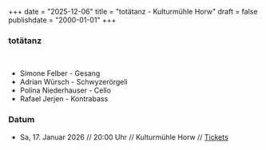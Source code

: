 +++
date = "2025-12-06"
title = "totätanz - Kulturmühle Horw"
draft = false
publishdate = "2000-01-01"
+++
### totätanz
<br>

* Simone Felber - Gesang
* Adrian Würsch - Schwyzerörgeli
* Polina Niederhauser - Cello
* Rafael Jerjen - Kontrabass

### Datum

* Sa, 17. Januar 2026 // 20:00 Uhr // Kulturmühle Horw // [Tickets](https://kulturmuehlehorw.ch/programm/simone-felbers-iheimisch-totaetanz)
